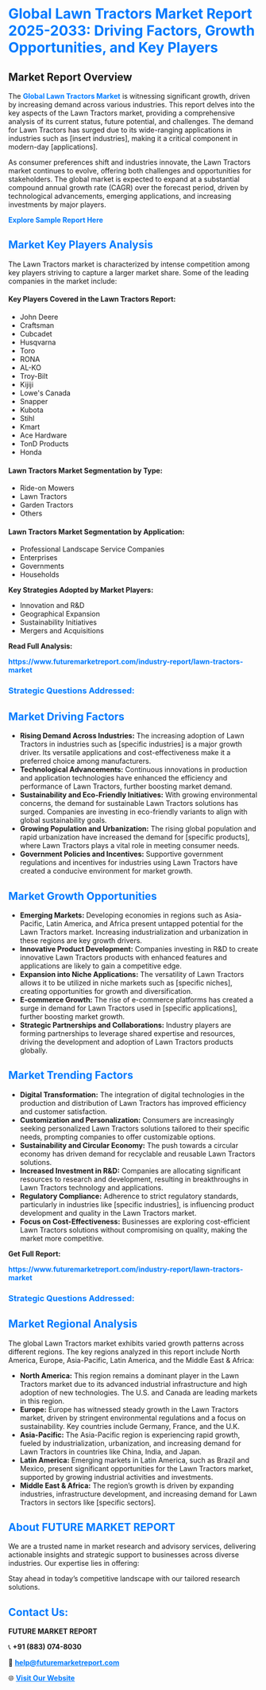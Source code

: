 <h1 style="color: #007BFF;">Global Lawn Tractors Market Report 2025-2033: Driving Factors, Growth Opportunities, and Key Players</h1>

<section id="overview">
<h2>Market Report Overview</h2>
<p>The <a href="https://www.futuremarketreport.com/industry-report/lawn-tractors-market" style="color: #007BFF; text-decoration: none;"><strong>Global Lawn Tractors Market</strong></a> is witnessing significant growth, driven by increasing demand across various industries. This report delves into the key aspects of the Lawn Tractors market, providing a comprehensive analysis of its current status, future potential, and challenges. The demand for Lawn Tractors has surged due to its wide-ranging applications in industries such as [insert industries], making it a critical component in modern-day [applications].</p>
<p>As consumer preferences shift and industries innovate, the Lawn Tractors market continues to evolve, offering both challenges and opportunities for stakeholders. The global market is expected to expand at a substantial compound annual growth rate (CAGR) over the forecast period, driven by technological advancements, emerging applications, and increasing investments by major players.</p>
</section>

<section id="overview">
<p><a href="https://www.futuremarketreport.com/request-sample/reportId=56139" style="color: #007BFF; text-decoration: none;"><strong>Explore Sample Report Here</strong></a></p>
</section>

<section id="key-players">
<h2 style="color: #007BFF;">Market Key Players Analysis</h2>
<p>The Lawn Tractors market is characterized by intense competition among key players striving to capture a larger market share. Some of the leading companies in the market include:</p>
<h4>Key Players Covered in the Lawn Tractors Report:</h4>
<ul><li>John Deere</li><li>Craftsman</li><li>Cubcadet</li><li>Husqvarna</li><li>Toro</li><li>RONA</li><li>AL-KO</li><li>Troy-Bilt</li><li>Kijiji</li><li>Lowe&#039;s Canada</li><li>Snapper</li><li>Kubota</li><li>Stihl</li><li>Kmart</li><li>Ace Hardware</li><li>TonD Products</li><li>Honda</li></ul>
<h4>Lawn Tractors Market Segmentation by Type:</h4>
<ul><li>Ride-on Mowers</li><li>Lawn Tractors</li><li>Garden Tractors</li><li>Others</li></ul>

<h4>Lawn Tractors Market Segmentation by Application:</h4>
<ul><li>Professional Landscape Service Companies</li><li>Enterprises</li><li>Governments</li><li>Households</li></ul>
<p><strong>Key Strategies Adopted by Market Players:</strong></p>
<ul>
<li>Innovation and R&D</li>
<li>Geographical Expansion</li>
<li>Sustainability Initiatives</li>
<li>Mergers and Acquisitions</li>
</ul>
</section>

<section>
<p><strong>Read Full Analysis: </strong></p><a href="https://www.futuremarketreport.com/industry-report/lawn-tractors-market" style="color: #007BFF; text-decoration: none;"><strong>https://www.futuremarketreport.com/industry-report/lawn-tractors-market</strong></a>
<h3 style="color: #007BFF;">Strategic Questions Addressed:</h3>
</section>

<section id="driving-factors">
<h2 style="color: #007BFF;">Market Driving Factors</h2>
<ul>
<li><strong>Rising Demand Across Industries:</strong> The increasing adoption of Lawn Tractors in industries such as [specific industries] is a major growth driver. Its versatile applications and cost-effectiveness make it a preferred choice among manufacturers.</li>
<li><strong>Technological Advancements:</strong> Continuous innovations in production and application technologies have enhanced the efficiency and performance of Lawn Tractors, further boosting market demand.</li>
<li><strong>Sustainability and Eco-Friendly Initiatives:</strong> With growing environmental concerns, the demand for sustainable Lawn Tractors solutions has surged. Companies are investing in eco-friendly variants to align with global sustainability goals.</li>
<li><strong>Growing Population and Urbanization:</strong> The rising global population and rapid urbanization have increased the demand for [specific products], where Lawn Tractors plays a vital role in meeting consumer needs.</li>
<li><strong>Government Policies and Incentives:</strong> Supportive government regulations and incentives for industries using Lawn Tractors have created a conducive environment for market growth.</li>
</ul>
</section>

<section id="growth-opportunities">
<h2 style="color: #007BFF;">Market Growth Opportunities</h2>
<ul>
<li><strong>Emerging Markets:</strong> Developing economies in regions such as Asia-Pacific, Latin America, and Africa present untapped potential for the Lawn Tractors market. Increasing industrialization and urbanization in these regions are key growth drivers.</li>
<li><strong>Innovative Product Development:</strong> Companies investing in R&D to create innovative Lawn Tractors products with enhanced features and applications are likely to gain a competitive edge.</li>
<li><strong>Expansion into Niche Applications:</strong> The versatility of Lawn Tractors allows it to be utilized in niche markets such as [specific niches], creating opportunities for growth and diversification.</li>
<li><strong>E-commerce Growth:</strong> The rise of e-commerce platforms has created a surge in demand for Lawn Tractors used in [specific applications], further boosting market growth.</li>
<li><strong>Strategic Partnerships and Collaborations:</strong> Industry players are forming partnerships to leverage shared expertise and resources, driving the development and adoption of Lawn Tractors products globally.</li>
</ul>
</section>

<section id="trending-factors">
<h2 style="color: #007BFF;">Market Trending Factors</h2>
<ul>
<li><strong>Digital Transformation:</strong> The integration of digital technologies in the production and distribution of Lawn Tractors has improved efficiency and customer satisfaction.</li>
<li><strong>Customization and Personalization:</strong> Consumers are increasingly seeking personalized Lawn Tractors solutions tailored to their specific needs, prompting companies to offer customizable options.</li>
<li><strong>Sustainability and Circular Economy:</strong> The push towards a circular economy has driven demand for recyclable and reusable Lawn Tractors solutions.</li>
<li><strong>Increased Investment in R&D:</strong> Companies are allocating significant resources to research and development, resulting in breakthroughs in Lawn Tractors technology and applications.</li>
<li><strong>Regulatory Compliance:</strong> Adherence to strict regulatory standards, particularly in industries like [specific industries], is influencing product development and quality in the Lawn Tractors market.</li>
<li><strong>Focus on Cost-Effectiveness:</strong> Businesses are exploring cost-efficient Lawn Tractors solutions without compromising on quality, making the market more competitive.</li>
</ul>
</section>

<section>
<p><strong>Get Full Report: </strong></p><a href="https://www.futuremarketreport.com/industry-report/lawn-tractors-market" style="color: #007BFF; text-decoration: none;"><strong>https://www.futuremarketreport.com/industry-report/lawn-tractors-market</strong></a>
<h3 style="color: #007BFF;">Strategic Questions Addressed:</h3>
</section>


<section id="regional-analysis">
<h2 style="color: #007BFF;">Market Regional Analysis</h2>
<p>The global Lawn Tractors market exhibits varied growth patterns across different regions. The key regions analyzed in this report include North America, Europe, Asia-Pacific, Latin America, and the Middle East & Africa:</p>
<ul>
<li><strong>North America:</strong> This region remains a dominant player in the Lawn Tractors market due to its advanced industrial infrastructure and high adoption of new technologies. The U.S. and Canada are leading markets in this region.</li>
<li><strong>Europe:</strong> Europe has witnessed steady growth in the Lawn Tractors market, driven by stringent environmental regulations and a focus on sustainability. Key countries include Germany, France, and the U.K.</li>
<li><strong>Asia-Pacific:</strong> The Asia-Pacific region is experiencing rapid growth, fueled by industrialization, urbanization, and increasing demand for Lawn Tractors in countries like China, India, and Japan.</li>
<li><strong>Latin America:</strong> Emerging markets in Latin America, such as Brazil and Mexico, present significant opportunities for the Lawn Tractors market, supported by growing industrial activities and investments.</li>
<li><strong>Middle East & Africa:</strong> The region’s growth is driven by expanding industries, infrastructure development, and increasing demand for Lawn Tractors in sectors like [specific sectors].</li>
</ul>
</section>

<footer>
<h2 style="color: #007BFF;">About FUTURE MARKET REPORT</h2>
<p>We are a trusted name in market research and advisory services, delivering actionable insights and strategic support to businesses across diverse industries. Our expertise lies in offering:</p>

<p>Stay ahead in today’s competitive landscape with our tailored research solutions.</p>

<h2 style="color: #007BFF;">Contact Us:</h2>
<p><strong>FUTURE MARKET REPORT</strong></p>
<p>📞 <strong>+91 (883) 074-8030</strong></p>
<p>📧 <strong><a href="mailto:help@futuremarketreport.com" style="color: #007BFF;">help@futuremarketreport.com</a></strong></p>
<p>🌐 <strong><a href="https://www.futuremarketreport.com/" style="color: #007BFF;">Visit Our Website</a></strong></p>
</footer>